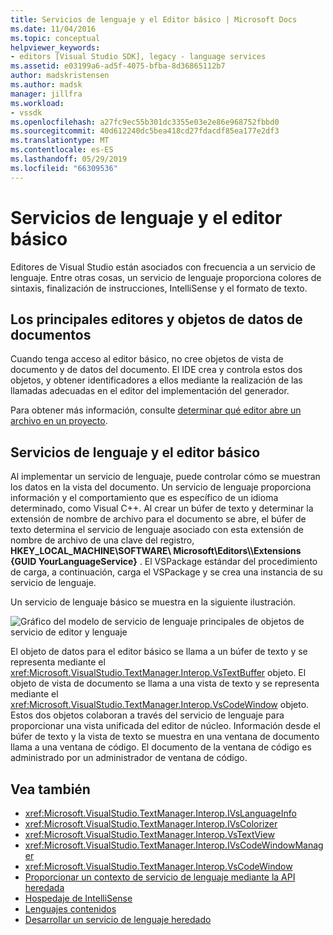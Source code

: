 ```yaml
---
title: Servicios de lenguaje y el Editor básico | Microsoft Docs
ms.date: 11/04/2016
ms.topic: conceptual
helpviewer_keywords:
- editors [Visual Studio SDK], legacy - language services
ms.assetid: e03199a6-ad5f-4075-bfba-8d36865112b7
author: madskristensen
ms.author: madsk
manager: jillfra
ms.workload:
- vssdk
ms.openlocfilehash: a27fc9ec55b301dc3355e03e2e86e968752fbbd0
ms.sourcegitcommit: 40d612240dc5bea418cd27fdacdf85ea177e2df3
ms.translationtype: MT
ms.contentlocale: es-ES
ms.lasthandoff: 05/29/2019
ms.locfileid: "66309536"
---
```

# <a name="language-services-and-the-core-editor"></a>Servicios de lenguaje y el editor básico
Editores de Visual Studio están asociados con frecuencia a un servicio de lenguaje. Entre otras cosas, un servicio de lenguaje proporciona colores de sintaxis, finalización de instrucciones, IntelliSense y el formato de texto.

## <a name="core-editors-and-document-data-objects"></a>Los principales editores y objetos de datos de documentos
 Cuando tenga acceso al editor básico, no cree objetos de vista de documento y de datos del documento. El IDE crea y controla estos dos objetos, y obtener identificadores a ellos mediante la realización de las llamadas adecuadas en el editor del implementación del generador.

 Para obtener más información, consulte [determinar qué editor abre un archivo en un proyecto](../extensibility/internals/determining-which-editor-opens-a-file-in-a-project.md).

## <a name="language-services-and-the-core-editor"></a>Servicios de lenguaje y el editor básico
 Al implementar un servicio de lenguaje, puede controlar cómo se muestran los datos en la vista del documento. Un servicio de lenguaje proporciona información y el comportamiento que es específico de un idioma determinado, como Visual C++. Al crear un búfer de texto y determinar la extensión de nombre de archivo para el documento se abre, el búfer de texto determina el servicio de lenguaje asociado con esta extensión de nombre de archivo de una clave del registro, **HKEY_LOCAL_MACHINE\SOFTWARE\ Microsoft\Editors\\\Extensions {GUID YourLanguageService}** . El VSPackage estándar del procedimiento de carga, a continuación, carga el VSPackage y se crea una instancia de su servicio de lenguaje.

 Un servicio de lenguaje básico se muestra en la siguiente ilustración.

 ![Gráfico del modelo de servicio de lenguaje](../extensibility/media/vslanguageservicemodel.gif "vsLanguageServiceModel") principales de objetos de servicio de editor y lenguaje

 El objeto de datos para el editor básico se llama a un búfer de texto y se representa mediante el <xref:Microsoft.VisualStudio.TextManager.Interop.VsTextBuffer> objeto. El objeto de vista de documento se llama a una vista de texto y se representa mediante el <xref:Microsoft.VisualStudio.TextManager.Interop.VsCodeWindow> objeto. Estos dos objetos colaboran a través del servicio de lenguaje para proporcionar una vista unificada del editor de núcleo. Información desde el búfer de texto y la vista de texto se muestra en una ventana de documento llama a una ventana de código. El documento de la ventana de código es administrado por un administrador de ventana de código.

## <a name="see-also"></a>Vea también
- <xref:Microsoft.VisualStudio.TextManager.Interop.IVsLanguageInfo>
- <xref:Microsoft.VisualStudio.TextManager.Interop.IVsColorizer>
- <xref:Microsoft.VisualStudio.TextManager.Interop.VsTextView>
- <xref:Microsoft.VisualStudio.TextManager.Interop.IVsCodeWindowManager>
- <xref:Microsoft.VisualStudio.TextManager.Interop.VsCodeWindow>
- [Proporcionar un contexto de servicio de lenguaje mediante la API heredada](../extensibility/providing-a-language-service-context-by-using-the-legacy-api.md)
- [Hospedaje de IntelliSense](../extensibility/intellisense-hosting.md)
- [Lenguajes contenidos](../extensibility/contained-languages.md)
- [Desarrollar un servicio de lenguaje heredado](../extensibility/internals/developing-a-legacy-language-service.md)